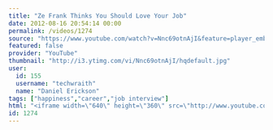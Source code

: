 ```yaml
---
title: "Ze Frank Thinks You Should Love Your Job"
date: 2012-08-16 20:54:14 00:00
permalink: /videos/1274
source: "https://www.youtube.com/watch?v=Nnc69otnAjI&feature=player_embedded"
featured: false
provider: "YouTube"
thumbnail: "http://i3.ytimg.com/vi/Nnc69otnAjI/hqdefault.jpg"
user:
  id: 155
  username: "techwraith"
  name: "Daniel Erickson"
tags: ["happiness","career","job interview"]
html: "<iframe width=\"640\" height=\"360\" src=\"http://www.youtube.com/embed/Nnc69otnAjI?wmode=transparent&fs=1&feature=oembed\" frameborder=\"0\" allowfullscreen></iframe>"
id: 1274
---
```


